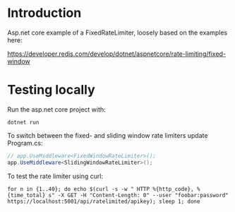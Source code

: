 # Introduction

Asp.net core example of a FixedRateLimiter, loosely based on the examples here:

https://developer.redis.com/develop/dotnet/aspnetcore/rate-limiting/fixed-window

# Testing locally

Run the asp.net core project with:

```
dotnet run
```

To switch between the fixed- and sliding window rate limiters update Program.cs:

```csharp
// app.UseMiddleware<FixedWindowRateLimiter>();
app.UseMiddleware<SlidingWindowRateLimiter>();
```

To test the rate limiter using curl:
```
for n in {1..40}; do echo $(curl -s -w " HTTP %{http_code}, %{time_total} s" -X GET -H "Content-Length: 0" --user "foobar:password" https://localhost:5001/api/ratelimited/apikey); sleep 1; done
```